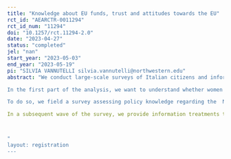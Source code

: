 ```yaml
---
title: "Knowledge about EU funds, trust and attitudes towards the EU"
rct_id: "AEARCTR-0011294"
rct_id_num: "11294"
doi: "10.1257/rct.11294-2.0"
date: "2023-04-27"
status: "completed"
jel: "nan"
start_year: "2023-05-03"
end_year: "2023-05-19"
pi: "SILVIA VANNUTELLI silvia.vannutelli@northwestern.edu"
abstract: "We conduct large-scale surveys of Italian citizens and information treatments about a very large EU-financed transfer scheme (the Next Generation EU) to understand a) if and why there exists a gender gap in policy literacy and b) how policy knowledge affects trust and attitudes towards the EU.
In the first part of the analysis, we want to understand whether women are more or less informed than men, if so, whether the gaps are driven by differences in confidence or actual knowledge gaps. We also aim to test whether women respond differently to communication about the program based on the type of information they receive. 
To do so, we field a survey assessing policy knowledge regarding the  Next Generation EU and conduct a survey experiment where we randomize the availability of "I Dont Know" options for all the policy knowledge-assessment questions, to evaluate the role of gender differences in confidence. 
In a subsequent wave of the survey, we provide information treatments to see to what extent individuals learn about the policy and if there are differential effects depending on the framing of information they receive. Furthermore, thanks to geographic variation in the data, we investigate whether living in areas that are more vs. less intensively treated by the policy affect perceptions and attitudes and if the gender gradient in knowledge persists across areas. We also investigate whether the provided information affect trust and attitudes towards the EU, and whether women respond differently also along this margin.

"
layout: registration
---
```


